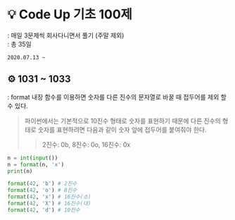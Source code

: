 # 💡 Code Up 기초 100제
: 매일 3문제씩 회사다니면서 풀기 (주말 제외)\
: 총 35일
```
2020.07.13 ~
```

## ⚙ 1031 ~ 1033
: format 내장 함수를 이용하면 숫자를 다른 진수의 문자열로 바꿀 때 접두어를 제외 할 수 있다.
> 파이썬에서는 기본적으로 10진수 형태로 숫자를 표현하기 때문에 다른 진수의 형태로 숫자를 표현하려면 다음과 같이 숫자 앞에 접두어를 붙여줘야 한다.
>> 2진수: 0b, 8진수: 0o, 16진수: 0x
``` py
n = int(input())
n = format(n, 'x')
print(n)
```
``` py
format(42, 'b') # 2진수
format(42, 'o') # 8진수
format(42, 'x') # 16진수(소)
format(42, 'X') # 16진수(대)
format(42, 'd') # 10진수
```